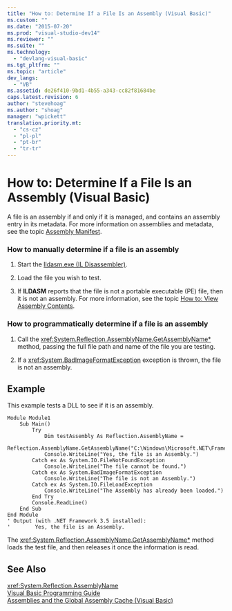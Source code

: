 ```yaml
---
title: "How to: Determine If a File Is an Assembly (Visual Basic)"
ms.custom: ""
ms.date: "2015-07-20"
ms.prod: "visual-studio-dev14"
ms.reviewer: ""
ms.suite: ""
ms.technology: 
  - "devlang-visual-basic"
ms.tgt_pltfrm: ""
ms.topic: "article"
dev_langs: 
  - "VB"
ms.assetid: de26f410-9bd1-4b55-a343-cc82f81684be
caps.latest.revision: 6
author: "stevehoag"
ms.author: "shoag"
manager: "wpickett"
translation.priority.mt: 
  - "cs-cz"
  - "pl-pl"
  - "pt-br"
  - "tr-tr"
---
```

# How to: Determine If a File Is an Assembly (Visual Basic)
A file is an assembly if and only if it is managed, and contains an assembly entry in its metadata. For more information on assemblies and metadata, see the topic [Assembly Manifest](../Topic/Assembly%20Manifest.md).  
  
### How to manually determine if a file is an assembly  
  
1.  Start the [Ildasm.exe (IL Disassembler)](../Topic/Ildasm.exe%20\(IL%20Disassembler\).md).  
  
2.  Load the file you wish to test.  
  
3.  If **ILDASM** reports that the file is not a portable executable (PE) file, then it is not an assembly. For more information, see the topic [How to: View Assembly Contents](../Topic/How%20to:%20View%20Assembly%20Contents.md).  
  
### How to programmatically determine if a file is an assembly  
  
1.  Call the <xref:System.Reflection.AssemblyName.GetAssemblyName*> method, passing the full file path and name of the file you are testing.  
  
2.  If a <xref:System.BadImageFormatException> exception is thrown, the file is not an assembly.  
  
## Example  
 This example tests a DLL to see if it is an assembly.  
  
```  
Module Module1  
    Sub Main()  
        Try  
            Dim testAssembly As Reflection.AssemblyName =  
                                Reflection.AssemblyName.GetAssemblyName("C:\Windows\Microsoft.NET\Framework\v3.5\System.Net.dll")  
            Console.WriteLine("Yes, the file is an Assembly.")  
        Catch ex As System.IO.FileNotFoundException  
            Console.WriteLine("The file cannot be found.")  
        Catch ex As System.BadImageFormatException  
            Console.WriteLine("The file is not an Assembly.")  
        Catch ex As System.IO.FileLoadException  
            Console.WriteLine("The Assembly has already been loaded.")  
        End Try  
        Console.ReadLine()  
    End Sub  
End Module  
' Output (with .NET Framework 3.5 installed):  
'        Yes, the file is an Assembly.  
```  
  
 The <xref:System.Reflection.AssemblyName.GetAssemblyName*> method loads the test file, and then releases it once the information is read.  
  
## See Also  
 <xref:System.Reflection.AssemblyName>   
 [Visual Basic Programming Guide](../../../../visual-basic\programming-guide/index.md)   
 [Assemblies and the Global Assembly Cache (Visual Basic)](../../../../visual-basic\programming-guide\concepts\assemblies-gac/index.md)